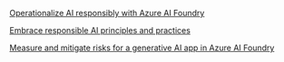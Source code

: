 [Operationalize AI responsibly with Azure AI Foundry](https://learn.microsoft.com/en-us/training/paths/operationalize-ai-responsibly/)

[Embrace responsible AI principles and practices](https://learn.microsoft.com/en-us/training/modules/embrace-responsible-ai-principles-practices/)

[Measure and mitigate risks for a generative AI app in Azure AI Foundry](https://learn.microsoft.com/en-us/training/modules/measure-mitigate-risks-azure-ai-studio/)
